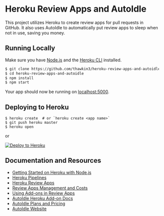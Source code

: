 # Heroku Review Apps and AutoIdle

This project utilizes Heroku to create review apps for pull requests in GitHub. It also uses AutoIdle to automatically put review apps to sleep when not in use, saving you money.

## Running Locally

Make sure you have [Node.js](http://nodejs.org/) and the [Heroku CLI](https://cli.heroku.com/) installed.

```sh
$ git clone https://github.com/thawkin3/heroku-review-apps-and-autoidle.git
$ cd heroku-review-apps-and-autoidle
$ npm install
$ npm start
```

Your app should now be running on [localhost:5000](http://localhost:5000/).

## Deploying to Heroku

```
$ heroku create  # or `heroku create <app name>`
$ git push heroku master
$ heroku open
```
or

[![Deploy to Heroku](https://www.herokucdn.com/deploy/button.png)](https://heroku.com/deploy)

## Documentation and Resources

- [Getting Started on Heroku with Node.js](https://devcenter.heroku.com/articles/getting-started-with-nodejs)
- [Heroku Pipelines](https://devcenter.heroku.com/articles/pipelines)
- [Heroku Review Apps](https://devcenter.heroku.com/articles/github-integration-review-apps)
- [Review Apps Management and Costs](https://devcenter.heroku.com/articles/github-integration-review-apps#review-apps-management-and-costs)
- [Using Add-ons in Review Apps](https://devcenter.heroku.com/articles/github-integration-review-apps#environments-in-app-json)
- [AutoIdle Heroku Add-on Docs](https://devcenter.heroku.com/articles/autoidle)
- [AutoIdle Plans and Pricing](https://elements.heroku.com/addons/autoidle)
- [AutoIdle Website](https://autoidle.com/)
